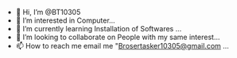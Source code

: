 - 👋 Hi, I’m @BT10305
- 👀 I’m interested in Computer...
- 🌱 I’m currently learning Installation of Softwares ...
- 💞️ I’m looking to collaborate on People with my same interest...
- 📫 How to reach me email me "Brosertasker10305@gmail.com ...

<!---
BT10305/BT10305 is a ✨ special ✨ repository because its `README.md` (this file) appears on your GitHub profile.
You can click the Preview link to take a look at your changes.
--->
